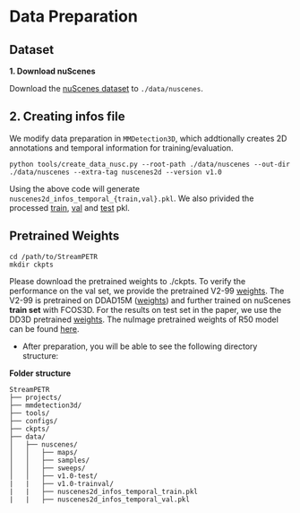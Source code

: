 # Data Preparation

## Dataset
**1. Download nuScenes**

Download the [nuScenes dataset](https://www.nuscenes.org/download) to `./data/nuscenes`.

## 2. Creating infos file

We modify data preparation in `MMDetection3D`, which addtionally creates 2D annotations and temporal information for training/evaluation. 
```shell
python tools/create_data_nusc.py --root-path ./data/nuscenes --out-dir ./data/nuscenes --extra-tag nuscenes2d --version v1.0
```

Using the above code will generate `nuscenes2d_infos_temporal_{train,val}.pkl`.
We also privided the processed [train](https://github.com/exiawsh/storage/releases/download/v1.0/nuscenes2d_temporal_infos_train.pkl), [val](https://github.com/exiawsh/storage/releases/download/v1.0/nuscenes2d_temporal_infos_val.pkl) and [test](https://github.com/exiawsh/storage/releases/download/v1.0/nuscenes2d_temporal_infos_test.pkl) pkl.

## Pretrained Weights
```shell
cd /path/to/StreamPETR
mkdir ckpts
```
Please download the pretrained weights to ./ckpts. To verify the performance on the val set, we provide the pretrained V2-99 [weights](https://github.com/exiawsh/storage/releases/download/v1.0/fcos3d_vovnet_imgbackbone-remapped.pth). The V2-99 is pretrained on DDAD15M ([weights](https://tri-ml-public.s3.amazonaws.com/github/dd3d/pretrained/depth_pretrained_v99-3jlw0p36-20210423_010520-model_final-remapped.pth)) and further trained on nuScenes **train set** with FCOS3D.  For the results on test set in the paper, we use the DD3D pretrained [weights](https://github.com/exiawsh/storage/releases/download/v1.0/dd3d_det_final.pth). The nuImage pretrained weights of R50 model can be found [here](https://download.openmmlab.com/mmdetection3d/v0.1.0_models/nuimages_semseg/cascade_mask_rcnn_r50_fpn_coco-20e_20e_nuim/cascade_mask_rcnn_r50_fpn_coco-20e_20e_nuim_20201009_124951-40963960.pth). 



* After preparation, you will be able to see the following directory structure:  

**Folder structure**
```
StreamPETR
├── projects/
├── mmdetection3d/
├── tools/
├── configs/
├── ckpts/
├── data/
│   ├── nuscenes/
│   │   ├── maps/
│   │   ├── samples/
│   │   ├── sweeps/
│   │   ├── v1.0-test/
|   |   ├── v1.0-trainval/
|   |   ├── nuscenes2d_infos_temporal_train.pkl
|   |   ├── nuscenes2d_infos_temporal_val.pkl
```